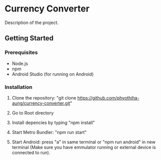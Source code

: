 # Currency Converter

Description of the project.

## Getting Started

### Prerequisites

- Node.js 
- npm 
- Android Studio (for running on Android)

### Installation

1. Clone the repository:
    "git clone https://github.com/phyothiha-aung/currency-converter.git"

2. Go to Root directory

3. Install depencies by typing 
    "npm install"

4. Start Metro Bundler: 
    "npm run start"

5. Start Android: 
    press "a" in same terminal or "npm run android" in new terminal
    (Make sure you have emmulator running or external device is connected to run).
